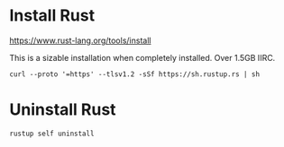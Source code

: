 # Install Rust
https://www.rust-lang.org/tools/install

This is a sizable installation when completely installed. Over 1.5GB IIRC.
```shell
curl --proto '=https' --tlsv1.2 -sSf https://sh.rustup.rs | sh
```

# Uninstall Rust
```
rustup self uninstall
```